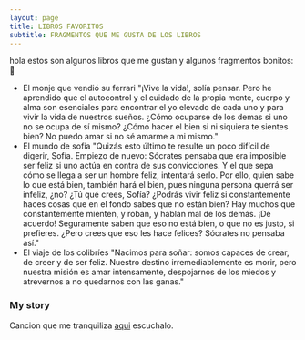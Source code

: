 ```yaml
---
layout: page
title: LIBROS FAVORITOS
subtitle: FRAGMENTOS QUE ME GUSTA DE LOS LIBROS
---
```


hola estos son algunos libros que me gustan y algunos fragmentos bonitos:
💫
- El monje que vendió su ferrari
    "¡Vive la vida!, solía pensar. Pero he aprendido que el autocontrol y el cuidado de la propia mente, cuerpo y alma son esenciales para encontrar el yo elevado de cada uno y para vivir la vida de nuestros sueños. ¿Cómo ocuparse de los demas si uno no se ocupa de sí mismo? ¿Cómo hacer el bien si ni siquiera te sientes bien? No puedo amar si no sé amarme a mi mismo." 
- El mundo de sofia
    "Quizás esto último te resulte un poco difícil de digerir, Sofía. Empiezo de
nuevo: Sócrates pensaba que era imposible ser feliz si uno actúa en contra de
sus convicciones. Y el que sepa cómo se llega a ser un hombre feliz, intentará
serlo.
Por ello, quien sabe lo que está bien, también hará el bien, pues ninguna
persona querrá ser infeliz, ¿no?
¿Tú qué crees, Sofía? ¿Podrás vivir feliz si constantemente haces cosas
que en el fondo sabes que no están bien? Hay muchos que constantemente
mienten, y roban, y hablan mal de los demás. ¡De acuerdo! Seguramente
saben que eso no está bien, o que no es justo, si prefieres. ¿Pero crees que
eso les hace felices?
Sócrates no pensaba así."
- El viaje de los colibríes
    "Nacimos para soñar: somos capaces de crear, de creer y de ser feliz. Nuestro destino irremediablemente es morir, pero nuestra misión es amar intensamente, despojarnos de los miedos y atrevernos a no quedarnos con las ganas."

### My story
Cancion que me tranquiliza [aqui](https://www.youtube.com/watch?v=HrBjGDsZxYM) escuchalo.
